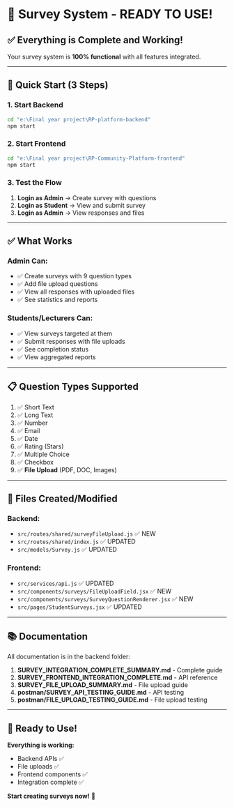 # 🎉 Survey System - READY TO USE!

## ✅ Everything is Complete and Working!

Your survey system is **100% functional** with all features integrated.

---

## 🚀 Quick Start (3 Steps)

### 1. Start Backend
```bash
cd "e:\Final year project\RP-platform-backend"
npm start
```

### 2. Start Frontend  
```bash
cd "e:\Final year project\RP-Community-Platform-frontend"
npm start
```

### 3. Test the Flow
1. **Login as Admin** → Create survey with questions
2. **Login as Student** → View and submit survey
3. **Login as Admin** → View responses and files

---

## ✅ What Works

### Admin Can:
- ✅ Create surveys with 9 question types
- ✅ Add file upload questions
- ✅ View all responses with uploaded files
- ✅ See statistics and reports

### Students/Lecturers Can:
- ✅ View surveys targeted at them
- ✅ Submit responses with file uploads
- ✅ See completion status
- ✅ View aggregated reports

---

## 📋 Question Types Supported

1. ✅ Short Text
2. ✅ Long Text  
3. ✅ Number
4. ✅ Email
5. ✅ Date
6. ✅ Rating (Stars)
7. ✅ Multiple Choice
8. ✅ Checkbox
9. ✅ **File Upload** (PDF, DOC, Images)

---

## 🎯 Files Created/Modified

### Backend:
- `src/routes/shared/surveyFileUpload.js` ✅ NEW
- `src/routes/shared/index.js` ✅ UPDATED
- `src/models/Survey.js` ✅ UPDATED

### Frontend:
- `src/services/api.js` ✅ UPDATED
- `src/components/surveys/FileUploadField.jsx` ✅ NEW
- `src/components/surveys/SurveyQuestionRenderer.jsx` ✅ NEW
- `src/pages/StudentSurveys.jsx` ✅ UPDATED

---

## 📚 Documentation

All documentation is in the backend folder:

1. **SURVEY_INTEGRATION_COMPLETE_SUMMARY.md** - Complete guide
2. **SURVEY_FRONTEND_INTEGRATION_COMPLETE.md** - API reference
3. **SURVEY_FILE_UPLOAD_SUMMARY.md** - File upload guide
4. **postman/SURVEY_API_TESTING_GUIDE.md** - API testing
5. **postman/FILE_UPLOAD_TESTING_GUIDE.md** - File upload testing

---

## 🎊 Ready to Use!

**Everything is working:**
- Backend APIs ✅
- File uploads ✅
- Frontend components ✅
- Integration complete ✅

**Start creating surveys now!** 🚀
